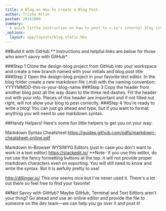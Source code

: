 ```yaml
---
title: A Blog on How To Create a Blog Post
author: Trisha Allin
posted: 20161006
summary:
  A quick little instruction on how to post to n.io's internal blog site
_options:
  layout: app/layouts/blog.static.hbs
---
```


##Build it with GitHub
** Instructions and helpful links are below for those who aren't savvy with GitHub*

###Step 1
Clone the design-blog project from GitHub into your workspace and create a new branch named with your initials and blog post title
###Step 2
Open the design-blog project in your favorite text editor. In the blog folder create a new markdown file (.md) with the naming convention: 
YYYYMMDD-this-is-your-blog-name
###Step 3
Copy the header from another blog post all the way down to the three red dashes. Fill the header out with your info. Pieces of this header are important and if not filled out right, will not allow your blog to post correctly.
###Step 4
You're ready to write a blog! You can just go ahead and type, but if you want to format anything you will need to use markdown syntax. 

##Handy Helpers!
Here's some fun little helpers to get you on your way:

Markdown Syntax Cheatsheet
https://guides.github.com/pdfs/markdown-cheatsheet-online.pdf

Markdown In-Browser WYSIWYG Editors
(just in case you don't want to work in a text editor)
https://stackedit.io/
**Note- if you use this editor, do not use the fancy formatting buttons at the top. it will not provide proper markdown characters even on exporting. You will still need to know and write the syntax. But it is awfully pretty to use!

http://dillinger.io/
This one seems nice but I've never used it. There's a lot out there so feel free to find your favorite!

##Not Savvy with GitHub?
Maybe GitHub, Terminal and Text Editors aren't your thing? Go ahead and use an online editor and provide the file to someone on the dev team—we can help you go over it and post it!


